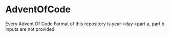 # AdventOfCode
Every Advent Of Code
Format of this repository is year->day->part a, part b.
Inputs are not provided.
